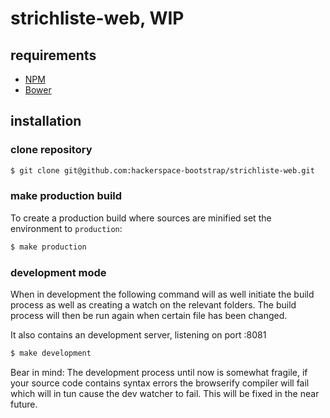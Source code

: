 # strichliste-web, WIP

## requirements

* [NPM](https://www.npmjs.org/)
* [Bower](http://bower.io/)

## installation

### clone repository
````bash
$ git clone git@github.com:hackerspace-bootstrap/strichliste-web.git
````

### make production build

To create a production build where sources are minified set the environment to `production`:

````bash
$ make production
````

### development mode

When in development the following command will as well initiate the build process as well as creating a watch on the relevant folders.
The build process will then be run again when certain file has been changed.

It also contains an development server, listening on port :8081

````bash
$ make development
````

Bear in mind: The development process until now is somewhat fragile, if your source code contains syntax errors the browserify compiler will fail which will in tun cause the dev watcher to fail.
This will be fixed in the near future.
